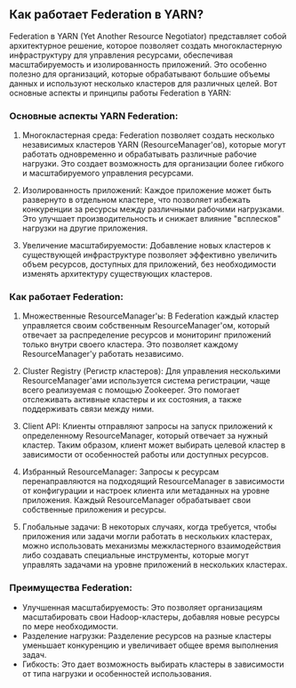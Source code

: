 ## Как работает Federation в YARN?

Federation в YARN (Yet Another Resource Negotiator) представляет собой архитектурное решение, которое позволяет создать многокластерную инфраструктуру для управления ресурсами, обеспечивая масштабируемость и изолированность приложений. Это особенно полезно для организаций, которые обрабатывают большие объемы данных и используют несколько кластеров для различных целей. Вот основные аспекты и принципы работы Federation в YARN:

### Основные аспекты YARN Federation:

1. Многокластерная среда:
Federation позволяет создать несколько независимых кластеров YARN (ResourceManager'ов), которые могут работать одновременно и обрабатывать различные рабочие нагрузки. Это создает возможность для организации более гибкого и масштабируемого управления ресурсами.

2. Изолированность приложений:
Каждое приложение может быть развернуто в отдельном кластере, что позволяет избежать конкуренции за ресурсы между различными рабочими нагрузками. Это улучшает производительность и снижает влияние "всплесков" нагрузки на другие приложения.

3. Увеличение масштабируемости:
Добавление новых кластеров к существующей инфраструктуре позволяет эффективно увеличить объем ресурсов, доступных для приложений, без необходимости изменять архитектуру существующих кластеров.

### Как работает Federation:

1. Множественные ResourceManager'ы:
В Federation каждый кластер управляется своим собственным ResourceManager'ом, который отвечает за распределение ресурсов и мониторинг приложений только внутри своего кластера. Это позволяет каждому ResourceManager'у работать независимо.

2. Cluster Registry (Регистр кластеров):
Для управления несколькими ResourceManager'ами используется система регистрации, чаще всего реализуемая с помощью Zookeeper. Это помогает отслеживать активные кластеры и их состояния, а также поддерживать связи между ними.

3. Client API:
Клиенты отправляют запросы на запуск приложений к определенному ResourceManager, который отвечает за нужный кластер. Таким образом, клиент может выбирать целевой кластер в зависимости от особенностей работы или доступных ресурсов.

4. Избранный ResourceManager:
Запросы к ресурсам перенаправляются на подходящий ResourceManager в зависимости от конфигурации и настроек клиента или метаданных на уровне приложения. Каждый ResourceManager обрабатывает свои собственные приложения и ресурсы.

5. Глобальные задачи:
В некоторых случаях, когда требуется, чтобы приложения или задачи могли работать в нескольких кластерах, можно использовать механизмы межкластерного взаимодействия либо создавать специальные инструменты, которые могут управлять задачами на уровне приложений в нескольких кластерах.

### Преимущества Federation:

- Улучшенная масштабируемость: Это позволяет организациям масштабировать свои Hadoop-кластеры, добавляя новые ресурсы по мере необходимости.
- Разделение нагрузки: Разделение ресурсов на разные кластеры уменьшает конкуренцию и увеличивает общее время выполнения задач.
- Гибкость: Это дает возможность выбирать кластеры в зависимости от типа нагрузки и особенностей использования.